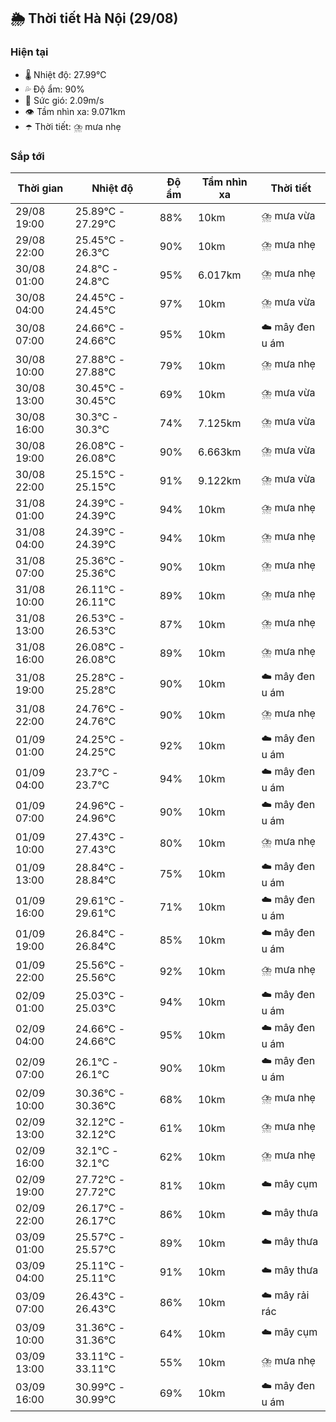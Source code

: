 ## 🌦️ Thời tiết Hà Nội (29/08)

### Hiện tại

- 🌡️ Nhiệt độ: 27.99℃
- 💦 Độ ẩm: 90%
- 💨 Sức gió: 2.09m/s
- 👁️ Tầm nhìn xa: 9.071km
- ☂️ Thời tiết: ⛈️ mưa nhẹ

### Sắp tới

| Thời gian | Nhiệt độ | Độ ẩm | Tầm nhìn xa | Thời tiết |
| --- | --- | --- | --- | --- |
| 29/08 19:00 | 25.89℃ - 27.29℃ | 88% | 10km | ⛈️ mưa vừa |
| 29/08 22:00 | 25.45℃ - 26.3℃ | 90% | 10km | ⛈️ mưa nhẹ |
| 30/08 01:00 | 24.8℃ - 24.8℃ | 95% | 6.017km | ⛈️ mưa nhẹ |
| 30/08 04:00 | 24.45℃ - 24.45℃ | 97% | 10km | ⛈️ mưa vừa |
| 30/08 07:00 | 24.66℃ - 24.66℃ | 95% | 10km | ☁️ mây đen u ám |
| 30/08 10:00 | 27.88℃ - 27.88℃ | 79% | 10km | ⛈️ mưa nhẹ |
| 30/08 13:00 | 30.45℃ - 30.45℃ | 69% | 10km | ⛈️ mưa vừa |
| 30/08 16:00 | 30.3℃ - 30.3℃ | 74% | 7.125km | ⛈️ mưa vừa |
| 30/08 19:00 | 26.08℃ - 26.08℃ | 90% | 6.663km | ⛈️ mưa vừa |
| 30/08 22:00 | 25.15℃ - 25.15℃ | 91% | 9.122km | ⛈️ mưa vừa |
| 31/08 01:00 | 24.39℃ - 24.39℃ | 94% | 10km | ⛈️ mưa nhẹ |
| 31/08 04:00 | 24.39℃ - 24.39℃ | 94% | 10km | ⛈️ mưa nhẹ |
| 31/08 07:00 | 25.36℃ - 25.36℃ | 90% | 10km | ⛈️ mưa nhẹ |
| 31/08 10:00 | 26.11℃ - 26.11℃ | 89% | 10km | ⛈️ mưa nhẹ |
| 31/08 13:00 | 26.53℃ - 26.53℃ | 87% | 10km | ⛈️ mưa nhẹ |
| 31/08 16:00 | 26.08℃ - 26.08℃ | 89% | 10km | ⛈️ mưa nhẹ |
| 31/08 19:00 | 25.28℃ - 25.28℃ | 90% | 10km | ☁️ mây đen u ám |
| 31/08 22:00 | 24.76℃ - 24.76℃ | 90% | 10km | ⛈️ mưa nhẹ |
| 01/09 01:00 | 24.25℃ - 24.25℃ | 92% | 10km | ☁️ mây đen u ám |
| 01/09 04:00 | 23.7℃ - 23.7℃ | 94% | 10km | ☁️ mây đen u ám |
| 01/09 07:00 | 24.96℃ - 24.96℃ | 90% | 10km | ☁️ mây đen u ám |
| 01/09 10:00 | 27.43℃ - 27.43℃ | 80% | 10km | ⛈️ mưa nhẹ |
| 01/09 13:00 | 28.84℃ - 28.84℃ | 75% | 10km | ☁️ mây đen u ám |
| 01/09 16:00 | 29.61℃ - 29.61℃ | 71% | 10km | ☁️ mây đen u ám |
| 01/09 19:00 | 26.84℃ - 26.84℃ | 85% | 10km | ☁️ mây đen u ám |
| 01/09 22:00 | 25.56℃ - 25.56℃ | 92% | 10km | ⛈️ mưa nhẹ |
| 02/09 01:00 | 25.03℃ - 25.03℃ | 94% | 10km | ☁️ mây đen u ám |
| 02/09 04:00 | 24.66℃ - 24.66℃ | 95% | 10km | ☁️ mây đen u ám |
| 02/09 07:00 | 26.1℃ - 26.1℃ | 90% | 10km | ☁️ mây đen u ám |
| 02/09 10:00 | 30.36℃ - 30.36℃ | 68% | 10km | ⛈️ mưa nhẹ |
| 02/09 13:00 | 32.12℃ - 32.12℃ | 61% | 10km | ⛈️ mưa nhẹ |
| 02/09 16:00 | 32.1℃ - 32.1℃ | 62% | 10km | ⛈️ mưa nhẹ |
| 02/09 19:00 | 27.72℃ - 27.72℃ | 81% | 10km | ☁️ mây cụm |
| 02/09 22:00 | 26.17℃ - 26.17℃ | 86% | 10km | ☁️ mây thưa |
| 03/09 01:00 | 25.57℃ - 25.57℃ | 89% | 10km | ☁️ mây thưa |
| 03/09 04:00 | 25.11℃ - 25.11℃ | 91% | 10km | ☁️ mây thưa |
| 03/09 07:00 | 26.43℃ - 26.43℃ | 86% | 10km | ☁️ mây rải rác |
| 03/09 10:00 | 31.36℃ - 31.36℃ | 64% | 10km | ☁️ mây cụm |
| 03/09 13:00 | 33.11℃ - 33.11℃ | 55% | 10km | ⛈️ mưa nhẹ |
| 03/09 16:00 | 30.99℃ - 30.99℃ | 69% | 10km | ☁️ mây đen u ám |
